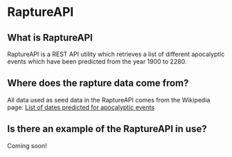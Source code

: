 # RaptureAPI

## What is RaptureAPI
RaptureAPI is a REST API utility which retrieves a list of different apocalyptic events which have been predicted from the year 1900 to 2280.

## Where does the rapture data come from?
All data used as seed data in the RaptureAPI comes from the Wikipedia page: [List of dates predicted for apocalyptic events](https://en.wikipedia.org/wiki/List_of_dates_predicted_for_apocalyptic_events)

## Is there an example of the RaptureAPI in use?
Coming soon!
